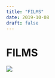 ```yaml
---
title: "FILMS"
date: 2019-10-08
draft: false
---
```


# FILMS
![](http://cdn.nemoworks.info/ycao.cc/images/FILMS.jpg)